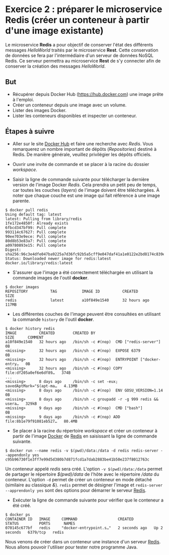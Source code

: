 # Exercice 2 : préparer le microservice Redis (créer un conteneur à partir d'une image existante)

Le microservice **Redis** a pour objectif de conserver l'état des différents messages *HelloWorld* traités par le microservice **Rest**. Cette conservation de données se fera par l'intermédiaire d'un serveur de données NoSQL Redis. Ce serveur permettra au microservice **Rest** de s'y connecter afin de conserver la création des messages *HelloWorld*.

## But

* Récupérer depuis Docker Hub (<https://hub.docker.com>) une image prête à l'emploi.
* Créer un conteneur depuis une image avec un volume.
* Lister des images Docker.
* Lister les conteneurs disponibles et inspecter un conteneur.

## Étapes à suivre

* Aller sur le site [Docker Hub](https://hub.docker.com) et faire une recherche avec *Redis*. Vous remarquerez un nombre important de dépôts (*Repositories*) destiné à Redis. De manière générale, veuillez privilégier les dépôts officiels.

* Ouvrir une invite de commande et se placer à la racine du dossier *workspace*.

* Saisir la ligne de commande suivante pour télécharger la dernière version de l'image Docker *Redis*. Cela prendra un petit peu de temps, car toutes les couches (*layers*) de l'image doivent être téléchargées. À noter que chaque couche est une image qui fait référence à une image parente.

```console
$ docker pull redis
Using default tag: latest
latest: Pulling from library/redis
1fe172e4850f: Already exists
6fbcd347bf99: Pull complete
993114c67627: Pull complete
90ee703e9ece: Pull complete
80d8b53e83a7: Pull complete
a09780893e15: Pull complete
Digest: sha256:96c3e4dfe047ba9225a7d36fc92b5a5cff9e047daf41a1e0122e2bd8174c839e
Status: Downloaded newer image for redis:latest
docker.io/library/redis:latest
```

* S'assurer que l'image a été correctement téléchargée en utilisant la commande images de l'outil **docker**.

```console
$ docker images
REPOSITORY          TAG           IMAGE ID          CREATED          SIZE
redis               latest        a10f849e1540      32 hours ago     117MB
```

* Les différentes couches de l'image peuvent être consultées en utilisant la commande `history` de l'outil **docker**.

```console
$ docker history redis
IMAGE          CREATED        CREATED BY                                      SIZE      COMMENT
a10f849e1540   32 hours ago   /bin/sh -c #(nop)  CMD ["redis-server"]         0B
<missing>      32 hours ago   /bin/sh -c #(nop)  EXPOSE 6379                  0B
<missing>      32 hours ago   /bin/sh -c #(nop)  ENTRYPOINT ["docker-entry…   0B
<missing>      32 hours ago   /bin/sh -c #(nop) COPY file:df205a0ef6e6df89…   374B
...
<missing>      8 days ago     /bin/sh -c set -eux;  savedAptMark="$(apt-ma…   4.13MB
<missing>      8 days ago     /bin/sh -c #(nop)  ENV GOSU_VERSION=1.14        0B
<missing>      8 days ago     /bin/sh -c groupadd -r -g 999 redis && usera…   329kB
<missing>      9 days ago     /bin/sh -c #(nop)  CMD ["bash"]                 0B
<missing>      9 days ago     /bin/sh -c #(nop) ADD file:8b1e79f91081eb527…   80.4MB
```

* Se placer à la racine du répertoire _workspace_ et créer un conteneur à partir de l'image [Docker](https://www.docker.com/) de [Redis](https://redis.io/) en saisissant la ligne de commande suivante.

```console
$ docker run --name redis -v $(pwd)/data:/data -d redis redis-server --appendonly yes
c95b96730f1e3ff7e99d5d380b7d871fcd1a7dab2883be41b50e237f8012763c
```

Un conteneur appelé *redis* sera créé. L'option `-v $(pwd)/data:/data` permet de partager le répertoire *$(pwd)/data* de l'hôte avec le répertoire */data* du conteneur. L'option `-d` permet de créer un conteneur en mode détaché (similaire au classique *&*). `redis` permet de désigner l'image et `redis-server --apprendonly yes` sont des options pour démarrer le serveur [Redis](https://redis.io/).

* Exécuter la ligne de commande suivante pour vérifier que le conteneur a été créé.

```console
$ docker ps
CONTAINER ID   IMAGE     COMMAND                  CREATED         STATUS         PORTS      NAMES
070145c677bf   redis     "docker-entrypoint.s…"   2 seconds ago   Up 2 seconds   6379/tcp   redis
```

Nous venons de créer dans un conteneur une instance d'un serveur [Redis](https://redis.io/). Nous allons pouvoir l'utiliser pour tester notre programme Java.